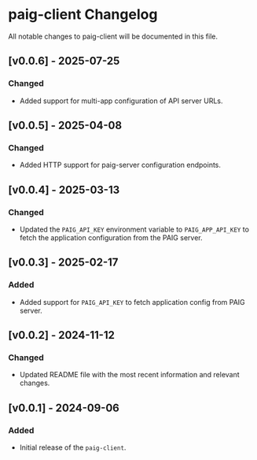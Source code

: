 # paig-client Changelog
All notable changes to paig-client will be documented in this file.

## [v0.0.6] - 2025-07-25
### Changed 
- Added support for multi-app configuration of API server URLs.

## [v0.0.5] - 2025-04-08
### Changed 
- Added HTTP support for paig-server configuration endpoints.

## [v0.0.4] - 2025-03-13
### Changed
- Updated the `PAIG_API_KEY` environment variable to `PAIG_APP_API_KEY` to fetch the application configuration from the PAIG server.

## [v0.0.3] - 2025-02-17
### Added
- Added support for `PAIG_API_KEY` to fetch application config from PAIG server.

## [v0.0.2] - 2024-11-12
### Changed
- Updated README file with the most recent information and relevant changes.

## [v0.0.1] - 2024-09-06
### Added
- Initial release of the `paig-client`.